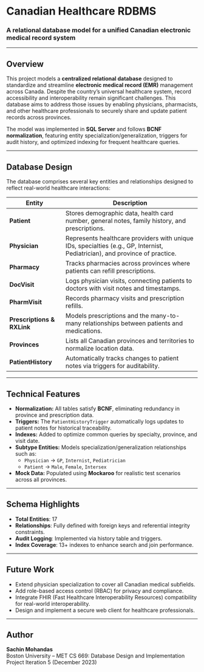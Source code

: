# Canadian Healthcare RDBMS

### A relational database model for a unified Canadian electronic medical record system

---

## Overview

This project models a **centralized relational database** designed to standardize and streamline **electronic medical record (EMR)** management across Canada. Despite the country’s universal healthcare system, record accessibility and interoperability remain significant challenges. This database aims to address those issues by enabling physicians, pharmacists, and other healthcare professionals to securely share and update patient records across provinces.

The model was implemented in **SQL Server** and follows **BCNF normalization**, featuring entity specialization/generalization, triggers for audit history, and optimized indexing for frequent healthcare queries.

---

## Database Design

The database comprises several key entities and relationships designed to reflect real-world healthcare interactions:

| Entity | Description |
|---------|-------------|
| **Patient** | Stores demographic data, health card number, general notes, family history, and prescriptions. |
| **Physician** | Represents healthcare providers with unique IDs, specialties (e.g., GP, Internist, Pediatrician), and province of practice. |
| **Pharmacy** | Tracks pharmacies across provinces where patients can refill prescriptions. |
| **DocVisit** | Logs physician visits, connecting patients to doctors with visit notes and timestamps. |
| **PharmVisit** | Records pharmacy visits and prescription refills. |
| **Prescriptions & RXLink** | Models prescriptions and the many-to-many relationships between patients and medications. |
| **Provinces** | Lists all Canadian provinces and territories to normalize location data. |
| **PatientHistory** | Automatically tracks changes to patient notes via triggers for auditability. |

---

## Technical Features

- **Normalization:** All tables satisfy **BCNF**, eliminating redundancy in province and prescription data.  
- **Triggers:** The `PatientHistoryTrigger` automatically logs updates to patient notes for historical traceability.  
- **Indexes:** Added to optimize common queries by specialty, province, and visit date.  
- **Subtype Entities:** Models specialization/generalization relationships such as:
  - `Physician` → `GP`, `Internist`, `Pediatrician`
  - `Patient` → `Male`, `Female`, `Intersex`
- **Mock Data:** Populated using **Mockaroo** for realistic test scenarios across all provinces.

---

## Schema Highlights

- **Total Entities**: 17
- **Relationships**: Fully defined with foreign keys and referential integrity constraints.
- **Audit Logging**: Implemented via history table and triggers.
- **Index Coverage**: 13+ indexes to enhance search and join performance.

---

## Future Work

- Extend physician specialization to cover all Canadian medical subfields.
- Add role-based access control (RBAC) for privacy and compliance.
- Integrate FHIR (Fast Healthcare Interoperability Resources) compatibility for real-world interoperability.
- Design and implement a secure web client for healthcare professionals.

---

## Author

**Sachin Mohandas**  
Boston University – MET CS 669: Database Design and Implementation  
Project Iteration 5 (December 2023)
